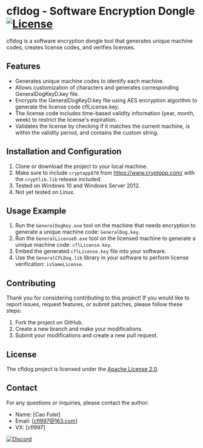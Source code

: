 # cfldog - Software Encryption Dongle [![License](https://img.shields.io/github/license/cfl997/cfldog)](https://github.com/cfl997/cfldog)

cfldog is a software encryption dongle tool that generates unique machine codes, creates license codes, and verifies licenses.

## Features

- Generates unique machine codes to identify each machine.
- Allows customization of characters and generates corresponding GeneralDogKeyD.key file.
- Encrypts the GeneralDogKeyD.key file using AES encryption algorithm to generate the license code cflLicense.key.
- The license code includes time-based validity information (year, month, week) to restrict the license's expiration.
- Validates the license by checking if it matches the current machine, is within the validity period, and contains the custom string.

## Installation and Configuration

1. Clone or download the project to your local machine.
2. Make sure to include `cryptopp870` from https://www.cryptopp.com/ with the `cryptlib.lib` release included.
3. Tested on Windows 10 and Windows Server 2012.
4. Not yet tested on Linux.

## Usage Example

1. Run the `GeneralDogKey.exe` tool on the machine that needs encryption to generate a unique machine code: `GeneralDog.key`.
2. Run the `GeneralLicenseD.exe` tool on the licensed machine to generate a unique machine code: `cflLicense.key`.
3. Embed the generated `cflLicense.key` file into your software.
4. Use the `GeneralCFLDog.lib` library in your software to perform license verification: `isSameLicense`.

## Contributing

Thank you for considering contributing to this project! If you would like to report issues, request features, or submit patches, please follow these steps:

1. Fork the project on GitHub.
2. Create a new branch and make your modifications.
3. Submit your modifications and create a new pull request.

## License

The cfldog project is licensed under the [Apache License 2.0](LICENSE).

## Contact

For any questions or inquiries, please contact the author:

- Name: [Cao Fulei]
- Email: [cfl997@163.com]
- VX: [cfl997]

[![Discord](https://img.shields.io/badge/cfl997%20Server--blue.svg?style=social&logo=Discord)](https://discord.gg/nTRQ5uHuJS)
